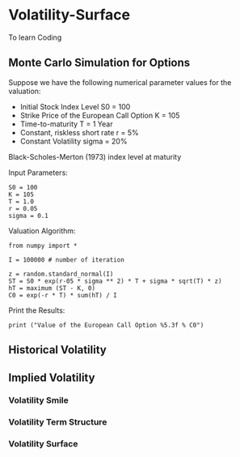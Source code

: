 # Volatility-Surface
To learn Coding
## Monte Carlo Simulation for Options
Suppose we have the following numerical parameter values for the valuation:

- Initial Stock Index Level S0 = 100
- Strike Price of the European Call Option K = 105
- Time-to-maturity T = 1 Year
- Constant, riskless short rate r = 5%
- Constant Volatility sigma = 20%

Black-Scholes-Merton (1973) index level at maturity

Input Parameters:
```
S0 = 100
K = 105
T = 1.0
r = 0.05
sigma = 0.1
```

Valuation Algorithm:
```
from numpy import *

I = 100000 # number of iteration

z = random.standard_normal(I)
ST = S0 * exp(r-05 * sigma ** 2) * T + sigma * sqrt(T) * z)
hT = maximum (ST - K, 0)
C0 = exp(-r * T) * sum(hT) / I
```

Print the Results:
```
print ("Value of the European Call Option %5.3f % C0")
```



## Historical Volatility

## Implied Volatility

### Volatility Smile

### Volatility Term Structure

### Volatility Surface
